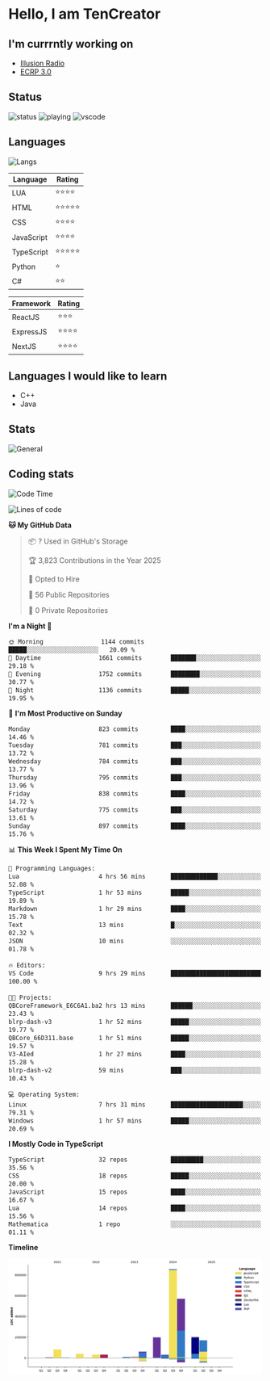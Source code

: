 # Hello, I am TenCreator

## I'm currrntly working on
- [Illusion Radio](https://illusionradio.co.uk/)
- [ECRP 3.0](http://github.com/Emerald-Coast-Roleplay/)

## Status
![status](https://api.statusbadges.me/badge/status/518334475038359555?simple=true&style=for-the-badge)
![playing](https://api.statusbadges.me/badge/playing/518334475038359555?style=for-the-badge)
![vscode](https://api.statusbadges.me/badge/vscode/518334475038359555?style=for-the-badge)

## Languages
![Langs](https://github-readme-stats.vercel.app/api/top-langs/?username=tencreator&layout=compact&theme=radical)


|Language|Rating|
|--------|------|
|LUA|⭐️⭐️⭐️⭐️|
|HTML|⭐️⭐️⭐️⭐️⭐️|
|CSS|⭐️⭐️⭐️⭐️|
|JavaScript|⭐️⭐️⭐️⭐️|
|TypeScript|⭐️⭐️⭐️⭐️⭐️|
|Python|⭐️|
|C#|⭐️⭐️ |

|Framework|Rating|
|--------|------|
|ReactJS|⭐️⭐️⭐|
|ExpressJS|⭐️⭐️⭐️⭐️|
|NextJS|⭐️⭐️⭐⭐️|

## Languages I would like to learn
- C++
- Java

## Stats
![General](https://github-readme-stats.vercel.app/api?username=tencreator&show_icons=true&theme=radical)

## Coding stats

<!--START_SECTION:waka-->
![Code Time](http://img.shields.io/badge/Code%20Time-629%20hrs%2027%20mins-blue)

![Lines of code](https://img.shields.io/badge/From%20Hello%20World%20I%27ve%20Written-2.3%20million%20lines%20of%20code-blue)

**🐱 My GitHub Data** 

> 📦 ? Used in GitHub's Storage 
 > 
> 🏆 3,823 Contributions in the Year 2025
 > 
> 💼 Opted to Hire
 > 
> 📜 56 Public Repositories 
 > 
> 🔑 0 Private Repositories 
 > 
**I'm a Night 🦉** 

```text
🌞 Morning                1144 commits        █████░░░░░░░░░░░░░░░░░░░░   20.09 % 
🌆 Daytime                1661 commits        ███████░░░░░░░░░░░░░░░░░░   29.18 % 
🌃 Evening                1752 commits        ████████░░░░░░░░░░░░░░░░░   30.77 % 
🌙 Night                  1136 commits        █████░░░░░░░░░░░░░░░░░░░░   19.95 % 
```
📅 **I'm Most Productive on Sunday** 

```text
Monday                   823 commits         ████░░░░░░░░░░░░░░░░░░░░░   14.46 % 
Tuesday                  781 commits         ███░░░░░░░░░░░░░░░░░░░░░░   13.72 % 
Wednesday                784 commits         ███░░░░░░░░░░░░░░░░░░░░░░   13.77 % 
Thursday                 795 commits         ███░░░░░░░░░░░░░░░░░░░░░░   13.96 % 
Friday                   838 commits         ████░░░░░░░░░░░░░░░░░░░░░   14.72 % 
Saturday                 775 commits         ███░░░░░░░░░░░░░░░░░░░░░░   13.61 % 
Sunday                   897 commits         ████░░░░░░░░░░░░░░░░░░░░░   15.76 % 
```


📊 **This Week I Spent My Time On** 

```text
💬 Programming Languages: 
Lua                      4 hrs 56 mins       █████████████░░░░░░░░░░░░   52.08 % 
TypeScript               1 hr 53 mins        █████░░░░░░░░░░░░░░░░░░░░   19.89 % 
Markdown                 1 hr 29 mins        ████░░░░░░░░░░░░░░░░░░░░░   15.78 % 
Text                     13 mins             █░░░░░░░░░░░░░░░░░░░░░░░░   02.32 % 
JSON                     10 mins             ░░░░░░░░░░░░░░░░░░░░░░░░░   01.78 % 

🔥 Editors: 
VS Code                  9 hrs 29 mins       █████████████████████████   100.00 % 

🐱‍💻 Projects: 
QBCoreFramework_E6C6A1.ba2 hrs 13 mins       ██████░░░░░░░░░░░░░░░░░░░   23.43 % 
blrp-dash-v3             1 hr 52 mins        █████░░░░░░░░░░░░░░░░░░░░   19.77 % 
QBCore_66D311.base       1 hr 51 mins        █████░░░░░░░░░░░░░░░░░░░░   19.57 % 
V3-AIed                  1 hr 27 mins        ████░░░░░░░░░░░░░░░░░░░░░   15.28 % 
blrp-dash-v2             59 mins             ███░░░░░░░░░░░░░░░░░░░░░░   10.43 % 

💻 Operating System: 
Linux                    7 hrs 31 mins       ████████████████████░░░░░   79.31 % 
Windows                  1 hr 57 mins        █████░░░░░░░░░░░░░░░░░░░░   20.69 % 
```

**I Mostly Code in TypeScript** 

```text
TypeScript               32 repos            █████████░░░░░░░░░░░░░░░░   35.56 % 
CSS                      18 repos            █████░░░░░░░░░░░░░░░░░░░░   20.00 % 
JavaScript               15 repos            ████░░░░░░░░░░░░░░░░░░░░░   16.67 % 
Lua                      14 repos            ████░░░░░░░░░░░░░░░░░░░░░   15.56 % 
Mathematica              1 repo              ░░░░░░░░░░░░░░░░░░░░░░░░░   01.11 % 
```



**Timeline**

![Lines of Code chart](https://raw.githubusercontent.com/tencreator/tencreator/main/assets/bar_graph.png)


<!--END_SECTION:waka-->
